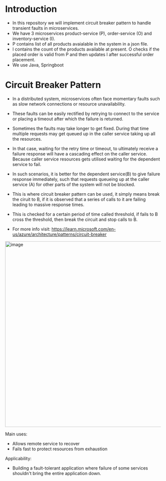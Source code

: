 # Introduction
- In this repository we will implement circuit breaker pattern to handle transient faults in microservices.
- We have 3 microservices product-service (P), order-service (O) and inventory-service (I).
- P contains list of all products avaialable in the system in a json file. 
- I contains the count of the products available at present. O checks if the placed order is valid from P and then updates I after successful order placement.
- We use Java, Springboot

# Circuit Breaker Pattern
- In a distributed system, microservices often face momentary faults such as slow network connections or resource unavailability. 
- These faults can be easily rectified by retrying to connect to the service or placing a timeout after which the failure is returned.

- Sometimes the faults may take longer to get fixed. During that time multiple requests may get queued up in the caller service taking up all the resources. 
- In that case, waiting for the retry time or timeout, to ultimately receive a failure response will have a cascading effect on the caller service. Because caller service 
resources gets utilised waiting for the dependent service to fail. 

- In such scenarios, it is better for the dependent service(B) to give failure response immediately, 
such that requests queueing up at the caller service (A) for other parts of the system will not be blocked.

- This is where circuit breaker pattern can be used, it simply means break the ciruit to B, if it is observed that a series of calls to it are failing leading to massive response times. 
- This is checked for a certain period of time called threshold, if fails to B cross the threshold, then break the circuit and stop calls to B. 
- For more info visit: https://learn.microsoft.com/en-us/azure/architecture/patterns/circuit-breaker

 <img width="600" alt="image" src="https://github.com/vivek-alladi/circuit-breaker-pattern/assets/38089262/c9ea0b1d-dfe9-4e26-9574-b9cfcae6e7ad">

Main uses:
- Allows remote service to recover
- Fails fast to protect resources from exhaustion

Applicability:
- Building a fault-tolerant application where failure of some services shouldn't bring the entire application down.

